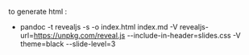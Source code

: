 to generate html :

- pandoc -t revealjs -s -o index.html index.md -V revealjs-url=<https://unpkg.com/reveal.js> --include-in-header=slides.css -V theme=black --slide-level=3

